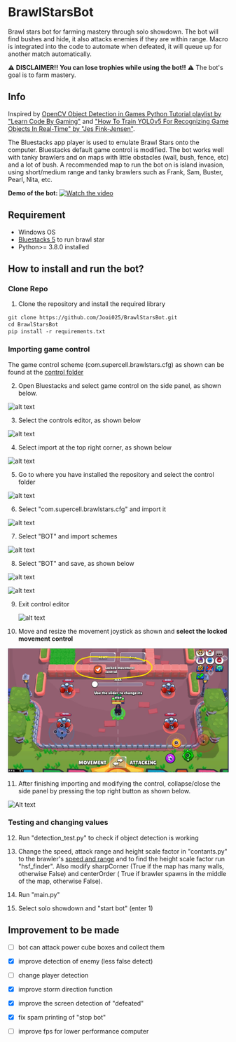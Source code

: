 # BrawlStarsBot
Brawl stars bot for farming mastery through solo showdown. The bot will find bushes and hide, it also attacks enemies if they are within range. Macro is integrated into the code to automate when defeated, it will queue up for another match automatically. 

⚠️ **DISCLAIMER!!**  ****You can lose trophies while using the bot!!**** ⚠️  The bot's goal is to farm mastery.

## Info
Inspired by [OpenCV Object Detection in Games Python Tutorial playlist by "Learn Code By Gaming"](https://www.youtube.com/watch?v=KecMlLUuiE4&list=PL1m2M8LQlzfKtkKq2lK5xko4X-8EZzFPI) and ["How To Train YOLOv5 For Recognizing Game Objects In Real-Time" by "Jes Fink-Jensen"](https://betterprogramming.pub/how-to-train-yolov5-for-recognizing-custom-game-objects-in-real-time-9d78369928a8).

The Bluestacks app player is used to emulate Brawl Stars onto the computer. Bluestacks default game control is modified. The bot works well with tanky brawlers and on maps with little obstacles (wall, bush, fence, etc) and a lot of bush.
A recommended map to run the bot on is island invasion, using short/medium range and tanky brawlers such as Frank, Sam, Buster, Pearl, Nita, etc.

****Demo of the bot:****
[![Watch the video](https://github.com/Jooi025/BrawlStarsBot/blob/main/misc/image/youtube_thumbnail.jpg)](https://www.youtube.com/watch?v=kp5izpAKA-Y)

## Requirement
* Windows OS
* [Bluestacks 5](https://www.bluestacks.com/download.html) to run brawl star
* Python>= 3.8.0 installed

## How to install and run the bot?
### Clone Repo
1. Clone the repository and install the required library
```
git clone https://github.com/Jooi025/BrawlStarsBot.git
cd BrawlStarsBot
pip install -r requirements.txt
```
### Importing game control
The game control scheme (com.supercell.brawlstars.cfg) as shown can be found at the [control folder](https://github.com/Jooi025/BrawlStarsBot/tree/main/control)

2. Open Bluestacks and select game control on the side panel, as shown below.

![alt text](https://github.com/Jooi025/BrawlStarsBot/blob/main/misc/image/game_control.jpg)

3. Select the controls editor, as shown below

![alt text](https://github.com/Jooi025/BrawlStarsBot/blob/main/misc/image/control_editor.jpg)

4. Select import at the top right corner, as shown below

![alt text](https://github.com/Jooi025/BrawlStarsBot/blob/main/misc/image/import.jpg)

5. Go to where you have installed the repository and select the control folder

![alt text](https://github.com/Jooi025/BrawlStarsBot/blob/main/misc/image/control.jpg)

6. Select "com.supercell.brawlstars.cfg" and import it

![alt text](https://github.com/Jooi025/BrawlStarsBot/blob/main/misc/image/importing.jpg)

7. Select "BOT" and import schemes

![alt text](https://github.com/Jooi025/BrawlStarsBot/blob/main/misc/image/bot_importing.jpg)

8. Select "BOT" and save, as shown below

![alt text](https://github.com/Jooi025/BrawlStarsBot/blob/main/misc/image/select_bot.jpg)

![alt text](https://github.com/Jooi025/BrawlStarsBot/blob/main/misc/image/save.jpg)

9. Exit control editor

   ![alt text](https://github.com/Jooi025/BrawlStarsBot/blob/main/misc/image/exiting.jpg)


10. Move and resize the movement joystick as shown and ****select the locked movement control****

![Alt text](control/controlSetup.jpg?raw=true "Example of gamecontrol in Bluestacks")

11. After finishing importing and modifying the control, collapse/close the side panel by pressing the top right button as shown below.  

![Alt text](https://github.com/Jooi025/BrawlStarsBot/blob/main/misc/image/side_panel_bluestacks.jpg )
### Testing and changing values
 12. Run "detection_test.py" to check if object detection is working
 13. Change the speed, attack range and height scale factor in "contants.py" to the brawler's [speed and range](https://pixelcrux.com/Brawl_Stars/Brawlers/)  and to find the height scale factor run "hsf_finder". Also modify sharpCorner (True if the map has many walls, otherwise False) and centerOrder ( True if brawler spawns in the middle of the map, otherwise False).
     
 14. Run "main.py"
 15. Select solo showdown and "start bot" (enter 1)

 ## Improvement to be made
 - [ ] bot can attack power cube boxes and collect them
 - [x] improve detection of enemy (less false detect)
 - [ ] change player detection
 - [x] improve storm direction function 
 - [x] improve the screen detection of "defeated"
 - [x] fix spam printing of "stop bot" 
 - [ ] improve fps for lower performance computer 



